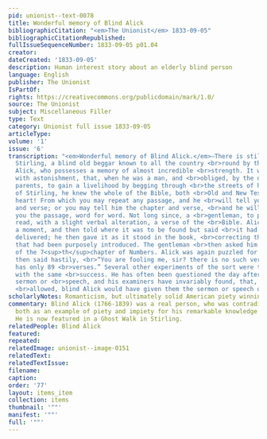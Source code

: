 ```yaml
---
pid: unionist--text-0078
title: Wonderful memory of Blind Alick
bibliographicCitation: "<em>The Unionist</em> 1833-09-05"
bibliographicCitationRepublished: 
fullIssueSequenceNumber: 1833-09-05 p01.04
creator: 
dateCreated: '1833-09-05'
description: Human interest story about an elderly blind person
language: English
publisher: The Unionist
IsPartOf: 
rights: https://creativecommons.org/publicdomain/mark/1.0/
source: The Unionist
subject: Miscellaneous Filler
type: Text
category: Unionist full issue 1833-09-05
articleType: 
volume: '1'
issue: '6'
transcription: "<em>Wonderful memory of Blind Alick.</em>—There is still living at
  Stirling, a blind old beggar known to all the country <br>round by the name of blind
  Alick, who possesses a memory of almost incredible <br>strength. It was observed
  with astonishment, that, when he was a man, and <br>obliged, by the death of his
  parents, to gain a livelihood by begging through <br>the streets of his native town
  of Stirling, he knew the whole of the Bible, both <br>Old and New Testaments, by
  heart! From which you may repeat any passage, and he <br>will tell you the chapter
  and verse; or you may tell him the chapter and verse, <br>and he will repeat to
  you the passage, word for word. Not long since, a <br>gentleman, to puzzle him,
  read, with a slight verbal alteration, a verse of the <br>Bible. Alick hesitated
  a moment, and then told where it was to be found but said <br>it had not been correctly
  delivered; he then gave it as it stood in the book, <br>correcting the slight error
  that had been purposely introduced. The gentleman <br>then asked him for the 90<sup>th</sup>verse
  of the 7<sup>th</sup>chapter of Numbers. Alick was again puzzled for a moment, but
  then said hastily, <br>“You are fooling me, sir? there is no such verse—that chapter
  has only 89 <br>verses.” Several other experiments of the sort were tried upon him
  with the same <br>success. He has often been questioned the day after any particular
  sermon or <br>speech, and his examiners have invariably found, that, had their patience
  <br>allowed, blind Alick would have given them the sermon or speech over again."
scholarlyNotes: Romanticism, but ultimately solid American piety winning, is interesting.
commentary: Blind Alick (1766-1839) was a real person, who was contradictorily used
  both as an example of piety and impiety for his remarkable knowledge of the scriptures.
  He is now featured in a Ghost Walk in Stirling.
relatedPeople: Blind Alick
featured: 
repeated: 
relatedImage: unionist--image-0151
relatedText: 
relatedTextIssue: 
filename: 
caption: 
order: '77'
layout: items_item
collection: items
thumbnail: '""'
manifest: '""'
full: '""'
---
```

